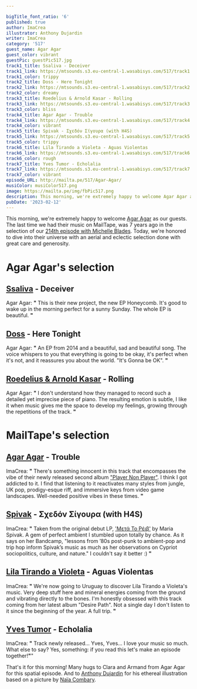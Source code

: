 ```yaml
---

bigTitle_font_ratio: '6'
published: true
author: ImaCrea
illustrator: Anthony Dujardin
writer: ImaCrea
category: '517'
guest_name: Agar Agar
guest_color: vibrant
guestPic: guestPic517.jpg
track1_title: Ssaliva - Deceiver
track1_link: https://mtsounds.s3.eu-central-1.wasabisys.com/517/track1.mp3
track1_color: trippy
track2_title: Doss - Here Tonight
track2_link: https://mtsounds.s3.eu-central-1.wasabisys.com/517/track2.mp3
track2_color: dreamy
track3_title: Roedelius & Arnold Kasar - Rolling
track3_link: https://mtsounds.s3.eu-central-1.wasabisys.com/517/track3.mp3
track3_color: bliss
track4_title: Agar Agar - Trouble
track4_link: https://mtsounds.s3.eu-central-1.wasabisys.com/517/track4.mp3
track4_color: vibrant
track5_title: Spivak - Σχεδόν Σίγουρα (with H4S)
track5_link: https://mtsounds.s3.eu-central-1.wasabisys.com/517/track5.mp3
track5_color: trippy
track6_title: Lila Tirando a Violeta - Aguas Violentas
track6_link: https://mtsounds.s3.eu-central-1.wasabisys.com/517/track6.mp3
track6_color: rough
track7_title: Yves Tumor - Echolalia
track7_link: https://mtsounds.s3.eu-central-1.wasabisys.com/517/track7.mp3
track7_color: vibrant
episode_URL: http://mailta.pe/517/Agar-Agar/
musiColor: musiColor517.png
image: https://mailta.pe/img/fbPic517.png
description: This morning, we're extremely happy to welcome Agar Agar as our guests. The last time we had their music on MailTape, was 7 years ago in the selection of our 214th episode with Michelle Blades. Today, we're honored to dive into their universe with an aerial and eclectic selection done with great care and generosity.
pubDate: '2023-02-12'
---
```

This morning, we're extremely happy to welcome [Agar Agar](https://agar--agar.bandcamp.com/album/player-non-player) as our guests. The last time we had their music on MailTape, was 7 years ago in the selection of our [214th episode with Michelle Blades](https://www.mailta.pe/214/michelle-blades/). Today, we're honored to dive into their universe with an aerial and eclectic selection done with great care and generosity.


# Agar Agar's selection

## [Ssaliva](https://ssaliva.bandcamp.com) - Deceiver
Agar Agar: **"** This is their new project, the new EP Honeycomb. It's good to wake up in the morning perfect for a sunny Sunday. The whole EP is beautiful. **"** 

## [Doss](https://doss.bandcamp.com) - Here Tonight
Agar Agar: **"** An EP from 2014 and a beautiful, sad and beautiful song. The voice whispers to you that everything is going to be okay, it's perfect when it's not, and it reassures you about the world. "It's Gonna be OK". **"** 

## [Roedelius & Arnold Kasar](https://www.discogs.com/release/10477403-Hans-Joachim-Roedelius-Arnold-Kasar-Einfluss) - Rolling
Agar Agar: **"** I don't understand how they managed to record such a detailed yet imprecise piece of piano.
The resulting emotion is subtle, I like it when music gives me the space to develop my feelings, growing through the repetitions of the track. **"** 

 
# MailTape's selection

## [Agar Agar](https://agar--agar.bandcamp.com/album/player-non-player) - Trouble
ImaCrea: **"** There's something innocent in this track that encompasses the vibe of their newly released second album ["Player Non Player"](https://agar--agar.bandcamp.com/album/player-non-player). I think I got addicted to it. I find that listening to it reactivates many styles from jungle, UK pop, prodigy-esque riff, and immersive keys from video game landscapes. Well-needed positive vibes in these times. **"** 

## [Spivak](https://spivak.bandcamp.com) - Σχεδόν Σίγουρα (with H4S)
ImaCrea: **"** Taken from the original debut LP, ['Μετά Το Ρέιβ'](https://spivak.bandcamp.com/album/-) by Maria Spivak. A gem of perfect ambient I stumbled upon totally by chance. As it says on her Bandcamp, "lessons from ’80s post-punk to ambient-pop and trip hop inform Spivak’s music as much as her observations on Cypriot sociopolitics, culture, and nature." I couldn't say it better :) **"** 

## [Lila Tirando a Violeta](https://lilatirandoavioleta.bandcamp.com) - Aguas Violentas
ImaCrea: **"** We're now going to Uruguay to discover Lila Tirando a Violeta's music. Very deep stuff here and mineral energies coming from the ground and vibrating directly to the bones. I'm honestly obsessed with this track coming from her latest album "Desire Path". Not a single day I don't listen to it since the beginning of the year. A full trip. **"** 

## [Yves Tumor](https://yves-tumor.bandcamp.com) - Echolalia
ImaCrea: **"** Track newly released... Yves, Yves... I love your music so much. What else to say? Yes, something: if you read this let's make an episode together!**"**"

That's it for this morning! Many hugs to Clara and Armand from Agar Agar for this spatial episode. And to [Anthony Dujardin](https://www.instagram.com/fromthegarden/) for his ethereal illustration based on a picture by [Naïa Combary](https://www.naiacombary.com/acceuil).
